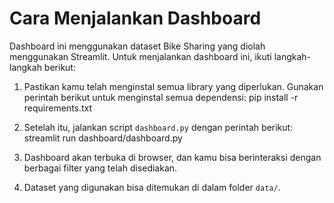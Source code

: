# Cara Menjalankan Dashboard

Dashboard ini menggunakan dataset Bike Sharing yang diolah menggunakan Streamlit.
Untuk menjalankan dashboard ini, ikuti langkah-langkah berikut:

1. Pastikan kamu telah menginstal semua library yang diperlukan. Gunakan perintah berikut untuk menginstal semua dependensi:
   pip install -r requirements.txt

2. Setelah itu, jalankan script `dashboard.py` dengan perintah berikut:
   streamlit run dashboard/dashboard.py

3. Dashboard akan terbuka di browser, dan kamu bisa berinteraksi dengan berbagai filter yang telah disediakan.

4. Dataset yang digunakan bisa ditemukan di dalam folder `data/`.
